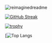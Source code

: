 <p><img src="https://myreadme.vercel.app/api/embed/ZainnQureshii?panels=userstatistics,toprepositories,toplanguages,commitgraph" alt="reimaginedreadme" /></p>



[![GitHub Streak](https://github-readme-streak-stats.herokuapp.com?user=ZainnQureshii&theme=dark&card_width=1000)](https://git.io/streak-stats)

<p></p>

[![trophy](https://github-profile-trophy.vercel.app/?username=ZainnQureshii)](https://github.com/ryo-ma/github-profile-trophy)

<p></p>
<!-- [![Top Langs](https://github-readme-stats.vercel.app/api/top-langs/?username=ZainnQureshii)](https://github.com/ZainnQureshii/github-readme-stats)  -->

[![Top Langs](https://github-readme-stats.vercel.app/api/top-langs?username=ZainnQureshii&show_icons=true&locale=en&layout=compact)

<!--
### Hi there 👋
**ZainnQureshii/ZainnQureshii** is a ✨ _special_ ✨ repository because its `README.md` (this file) appears on your GitHub profile.

Here are some ideas to get you started:

- 🔭 I’m currently working on ...
- 🌱 I’m currently learning ...
- 👯 I’m looking to collaborate on ...
- 🤔 I’m looking for help with ...
- 💬 Ask me about ...
- 📫 How to reach me: ...
- 😄 Pronouns: ...
- ⚡ Fun fact: ...
-->
